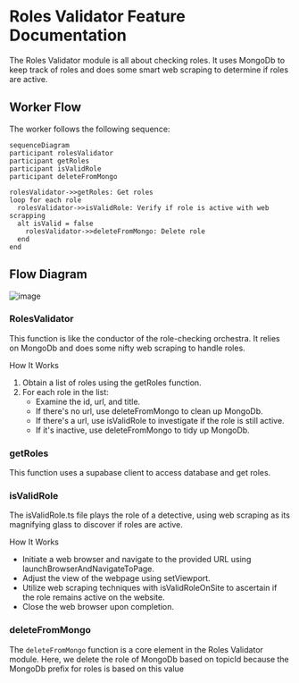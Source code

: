 # Roles Validator Feature Documentation

The Roles Validator module is all about checking roles. It uses MongoDb to keep track of roles and does some smart web scraping to determine if roles are active.

## Worker Flow

The worker follows the following sequence:

```mermaid
sequenceDiagram
participant rolesValidator
participant getRoles
participant isValidRole
participant deleteFromMongo

rolesValidator->>getRoles: Get roles
loop for each role
  rolesValidator->>isValidRole: Verify if role is active with web scrapping
  alt isValid = false
    rolesValidator->>deleteFromMongo: Delete role
  end
end
```

## Flow Diagram

![image](https://github.com/ocodista/trampar-de-casa/assets/68869379/a51b8394-51fd-4906-96ff-09a40aeb22a2)

### **RolesValidator**

This function is like the conductor of the role-checking orchestra. It relies on MongoDb and does some nifty web scraping to handle roles.

How It Works

1. Obtain a list of roles using the getRoles function.
2. For each role in the list:
   - Examine the id, url, and title.
   - If there's no url, use deleteFromMongo to clean up MongoDb.
   - If there's a url, use isValidRole to investigate if the role is still active.
   - If it's inactive, use deleteFromMongo to tidy up MongoDb.

### **getRoles**

This function uses a supabase client to access database and get roles.

### **isValidRole**

The isValidRole.ts file plays the role of a detective, using web scraping as its magnifying glass to discover if roles are active.

How It Works

- Initiate a web browser and navigate to the provided URL using launchBrowserAndNavigateToPage.
- Adjust the view of the webpage using setViewport.
- Utilize web scraping techniques with isValidRoleOnSite to ascertain if the role remains active on the website.
- Close the web browser upon completion.

### **deleteFromMongo**

The `deleteFromMongo` function is a core element in the Roles Validator module. Here, we delete the role of MongoDb based on topicId because the MongoDb prefix for roles is based on this value
